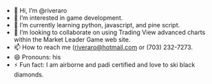 - 👋 Hi, I’m @riveraro
- 👀 I’m interested in game development.
- 🌱 I’m currently learning python, javascript, and pine script.
- 💞️ I’m looking to collaborate on using Trading View advanced charts within the Market Leader Game web site.
- 📫 How to reach me (riveraro@hotmail.com or (703) 232-7273.
- 😄 Pronouns: his
- ⚡ Fun fact: I am airborne and padi certified and love to ski black diamonds.

<!---
riveraro/riveraro is a ✨ special ✨ repository because its `README.md` (this file) appears on your GitHub profile.
You can click the Preview link to take a look at your changes.
--->
